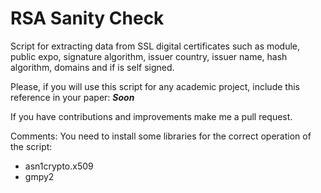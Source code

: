 # RSA Sanity Check


Script for extracting data from SSL digital certificates such as module, public expo, signature algorithm, issuer country, issuer name, hash algorithm, domains and if is self signed.

Please, if you will use this script for any academic project, include this reference in your paper:
**_Soon_**

If you have contributions and improvements make me a pull request.

Comments:
You need to install some libraries for the correct operation of the script:

- asn1crypto.x509
- gmpy2
